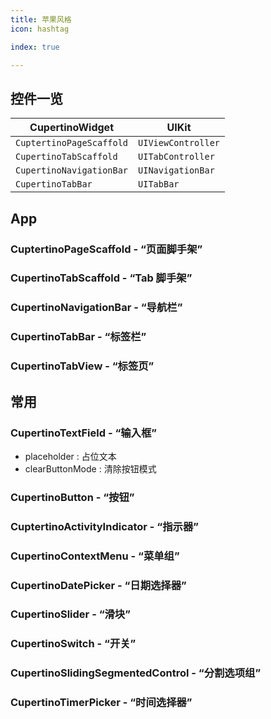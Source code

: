 ```yaml
---
title: 苹果风格
icon: hashtag

index: true

---
```


<!-- more -->

## 控件一览

| CupertinoWidget | UIKit 
| --- | ---
| `CuptertinoPageScaffold`  | `UIViewController`
| `CupertinoTabScaffold`    | `UITabController`
| `CupertinoNavigationBar`  | `UINavigationBar`
| `CupertinoTabBar`         | `UITabBar`

## App

### CuptertinoPageScaffold - “页面脚手架”

### CupertinoTabScaffold - “Tab 脚手架”

### CupertinoNavigationBar - “导航栏”

### CupertinoTabBar - “标签栏”

### CupertinoTabView - “标签页”

## 常用 

### CupertinoTextField - “输入框”

- placeholder : 占位文本
- clearButtonMode : 清除按钮模式

### CupertinoButton - “按钮”

### CuptertinoActivityIndicator - “指示器”

### CupertinoContextMenu - “菜单组”

### CupertinoDatePicker - “日期选择器”

### CupertinoSlider - “滑块”

### CupertinoSwitch - “开关”

### CupertinoSlidingSegmentedControl - “分割选项组”

### CupertinoTimerPicker - “时间选择器”

